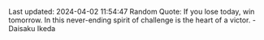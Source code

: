 Last updated: 2024-04-02 11:54:47
Random Quote: If you lose today, win tomorrow. In this never-ending spirit of challenge is the heart of a victor. - Daisaku Ikeda